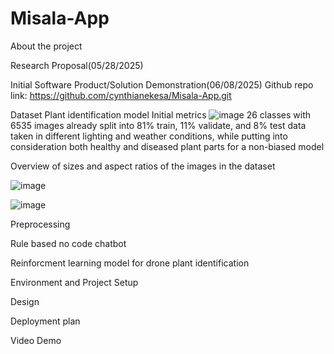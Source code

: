 # Misala-App
About the project

Research Proposal(05/28/2025)


Initial Software Product/Solution Demonstration(06/08/2025)
Github repo link: https://github.com/cynthianekesa/Misala-App.git

Dataset
Plant identification model
Initial metrics
![image](https://github.com/user-attachments/assets/1c6d4801-4312-489a-88bd-45cda61691fa)
26 classes with 6535 images already split into 81% train, 11% validate, and 8% test data taken in different lighting and weather conditions, while putting into consideration both healthy and diseased plant parts for a non-biased model

Overview of sizes and aspect ratios of the images in the dataset

![image](https://github.com/user-attachments/assets/f86f53ff-a6b7-47c8-aa0a-b9a5eb241e5c)

![image](https://github.com/user-attachments/assets/1430e120-a786-49f3-82d6-9fac952d9fe5)



Preprocessing

Rule based no code chatbot

Reinforcment learning model for drone plant identification




Environment and Project Setup 

Design

Deployment plan 

Video Demo

